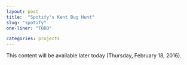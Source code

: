 ```yaml
---
layout: post
title:  "Spotify's Kent Bug Hunt"
slug: "spotify"
one-liner: "TODO"

categories: projects
---
```

This content will be available later today (Thursday, February 18, 2016).
